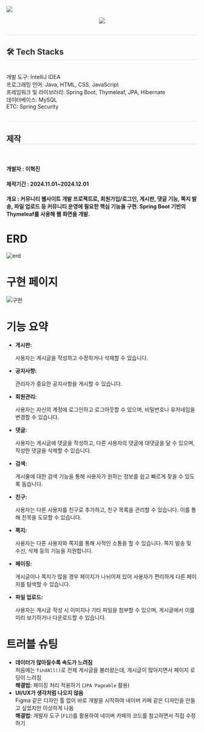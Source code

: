 <a href="https://hits.seeyoufarm.com"><img src="https://hits.seeyoufarm.com/api/count/incr/badge.svg?url=https%3A%2F%2Fgithub.com%2F혁진98%2F프로젝트&count_bg=%2379C83D&title_bg=%23555555&icon=react.svg&icon_color=%23E7E7E7&title=hits&edge_flat=false"/></a>

<div align= "center">
    <img src="https://capsule-render.vercel.app/api?type=rect&color=0:da5d5d,100:dfe246&height=240&text=Connectify&animation=twinkling&fontColor=1a1a1a&fontSize=40" />
    </div>
    <div style="text-align: left;"> 
    <h2 style="border-bottom: 1px solid #d8dee4; color: #282d33;">  </h2>  
    <div style="font-weight: 700; font-size: 15px; text-align: left; color: #282d33;">  </div> 
    </div>
    <div style="text-align: left;">
    <h2 style="border-bottom: 1px solid #d8dee4; color: #282d33;"> 🛠️ Tech Stacks </h2> <br> 
   개발 도구: IntelliJ IDEA <br>
   프로그래밍 언어: Java, HTML, CSS, JavaScript<br>
   프레임워크 및 라이브러리: Spring Boot, Thymeleaf, JPA, Hibernate<br>
   데이터베이스: MySQL<br>
   ETC: Spring Security<br>
 <h2 style="border-bottom: 1px solid #d8dee4; color: #282d33;">  </h2>  
  <h2 style="border-bottom: 1px solid #d8dee4; color: #282d33;"> 제작 </h2> <br>
  <h4>개발자 : 이혁진</h4>
  <h4>제작기간 : 2024.11.01~2024.12.01</h4>
  <h4>개요 :  커뮤니티 웹사이트 개발 프로젝트로, 회원가입/로그인, 게시판, 댓글 기능, 쪽지 발송, 파일 업로드 등 커뮤니티 운영에 필요한 핵심 기능을 구현. Spring Boot 기반의 Thymeleaf를 사용해 웹 화면을 개발.</h4>


<h1>ERD</h1>


![erd](https://github.com/user-attachments/assets/ec712ceb-fdff-4150-9eab-2317ed5db322)


<h1>구현 페이지</h1>

![구현](https://github.com/user-attachments/assets/91c70ddb-5ce2-46b6-8c6f-3cd5523bf179)


<h1>기능 요약</h1>
<ul>
  <li>
    <strong>게시판:</strong>
    <p>사용자는 게시글을 작성하고 수정하거나 삭제할 수 있습니다.</p>
  </li>
  <li>
    <strong>공지사항:</strong>
    <p>관리자가 중요한 공지사항을 게시할 수 있습니다.</p>
  </li>
  <li>
    <strong>회원관리:</strong>
    <p>사용자는 자신의 계정에 로그인하고 로그아웃할 수 있으며, 비밀번호나 유저네임을 변경할 수 있습니다.</p>
  </li>
  <li>
    <strong>댓글:</strong>
    <p>사용자는 게시글에 댓글을 작성하고, 다른 사용자의 댓글에 대댓글을 달 수 있으며, 작성한 댓글을 삭제할 수 있습니다.</p>
  </li>
  <li>
    <strong>검색:</strong>
    <p>게시물에 대한 검색 기능을 통해 사용자가 원하는 정보를 쉽고 빠르게 찾을 수 있도록 돕습니다.</p>
  </li>
  <li>
    <strong>친구:</strong>
    <p>사용자는 다른 사용자를 친구로 추가하고, 친구 목록을 관리할 수 있습니다. 이를 통해 친목을 도모할 수 있습니다.</p>
  </li>
  <li>
    <strong>쪽지:</strong>
    <p>사용자는 다른 사용자와 쪽지를 통해 사적인 소통을 할 수 있습니다. 쪽지 발송 및 수신, 삭제 등의 기능을 지원합니다.</p>
  </li>
  <li>
    <strong>페이징:</strong>
    <p>게시글이나 쪽지가 많을 경우 페이지가 나뉘어져 있어 사용자가 편리하게 다른 페이지를 탐색할 수 있습니다.</p>
  </li>
  <li>
    <strong>파일 업로드:</strong>
    <p>사용자는 게시글 작성 시 이미지나 기타 파일을 첨부할 수 있으며, 게시글에서 이를 미리 보기하거나 다운로드할 수 있습니다.</p>
  </li>
</ul>

<h1>트러블 슈팅</h1>
<ul>
    <li>
        <strong>데이터가 많아질수록 속도가 느려짐</strong><br>
        처음에는 <code>findAll()</code>로 전체 게시글을 불러왔는데, 게시글이 많아지면서 페이지 로딩이 느려짐<br>
        <strong>해결법:</strong> 페이징 처리 적용하기 (<code>JPA Pageable</code> 활용)
    </li>
    <li>
        <strong>UI/UX가 생각처럼 나오지 않음</strong><br>
        Figma 같은 디자인 툴 없이 바로 개발을 시작하여 네이버 카페 같은 디자인을 만들고 싶었지만 이상하게 나옴<br>
        <strong>해결법:</strong> 개발자 도구 (<code>F12</code>)를 활용하여 네이버 카페의 코드를 참고하면서 직접 수정하기
    </li>
</ul>


